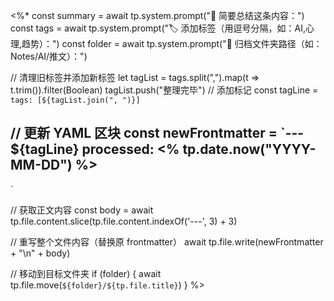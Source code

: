 <%*
const summary = await tp.system.prompt("🧠 简要总结这条内容：")
const tags = await tp.system.prompt("🏷️ 添加标签（用逗号分隔，如：AI,心理,趋势）：")
const folder = await tp.system.prompt("📁 归档文件夹路径（如：Notes/AI/推文）：")

// 清理旧标签并添加新标签
let tagList = tags.split(",").map(t => t.trim()).filter(Boolean)
tagList.push("整理完毕")  // 添加标记
const tagLine = `tags: [${tagList.join(", ")}]`

// 更新 YAML 区块
const newFrontmatter = `---
${tagLine}
processed: <% tp.date.now("YYYY-MM-DD") %>
---
`

// 获取正文内容
const body = await tp.file.content.slice(tp.file.content.indexOf('---', 3) + 3)

// 重写整个文件内容（替换原 frontmatter）
await tp.file.write(newFrontmatter + "\n" + body)

// 移动到目标文件夹
if (folder) {
  await tp.file.move(`${folder}/${tp.file.title}`)
}
%>
